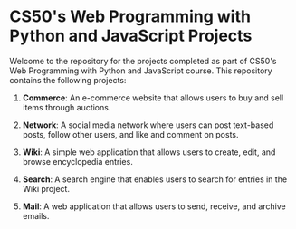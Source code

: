# CS50's Web Programming with Python and JavaScript Projects

Welcome to the repository for the projects completed as part of CS50's Web Programming with Python and JavaScript course. This repository contains the following projects:

1. **Commerce**: An e-commerce website that allows users to buy and sell items through auctions.

2. **Network**: A social media network where users can post text-based posts, follow other users, and like and comment on posts.

3. **Wiki**: A simple web application that allows users to create, edit, and browse encyclopedia entries.

4. **Search**: A search engine that enables users to search for entries in the Wiki project.

5. **Mail**: A web application that allows users to send, receive, and archive emails.
